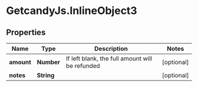 # GetcandyJs.InlineObject3

## Properties

Name | Type | Description | Notes
------------ | ------------- | ------------- | -------------
**amount** | **Number** | If left blank, the full amount will be refunded | [optional] 
**notes** | **String** |  | [optional] 


